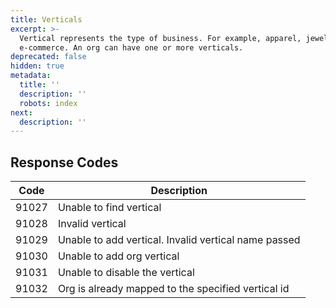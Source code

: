 ```yaml
---
title: Verticals
excerpt: >-
  Vertical represents the type of business. For example, apparel, jewelry, and
  e-commerce. An org can have one or more verticals.
deprecated: false
hidden: true
metadata:
  title: ''
  description: ''
  robots: index
next:
  description: ''
---
```

## Response Codes

| Code  | Description                                          |
| ----- | ---------------------------------------------------- |
| 91027 | Unable to find vertical                              |
| 91028 | Invalid vertical                                     |
| 91029 | Unable to add vertical. Invalid vertical name passed |
| 91030 | Unable to add org vertical                           |
| 91031 | Unable to disable the vertical                       |
| 91032 | Org is already mapped to the specified vertical id   |
